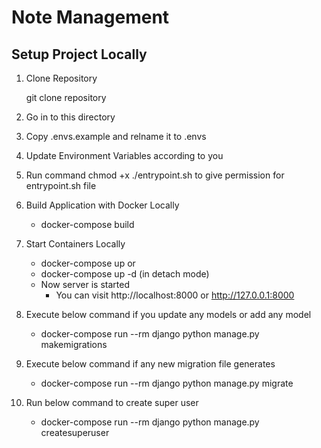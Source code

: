 # Note Management

## Setup Project Locally

1. Clone Repository
   
   git clone repository

2. Go in to this directory
3. Copy .envs.example and relname it to .envs
4. Update Environment Variables according to you
5. Run command chmod +x ./entrypoint.sh to give permission for entrypoint.sh file
6. Build Application with Docker Locally
   - docker-compose build
7. Start Containers Locally
   - docker-compose up
        or
   - docker-compose up -d (in detach mode)
   - Now server is started
     - You can visit http://localhost:8000 or http://127.0.0.1:8000
8. Execute below command if you update any models or add any model
   - docker-compose run --rm django python manage.py makemigrations
9. Execute below command if any new migration file generates
   - docker-compose run --rm django python manage.py migrate
10. Run below command to create super user
    - docker-compose run --rm django python manage.py createsuperuser